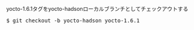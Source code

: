 yocto-1.6.1タグをyocto-hadsonローカルブランチとしてチェックアウトする

<pre>
$ git checkout -b yocto-hadson yocto-1.6.1
</pre>
